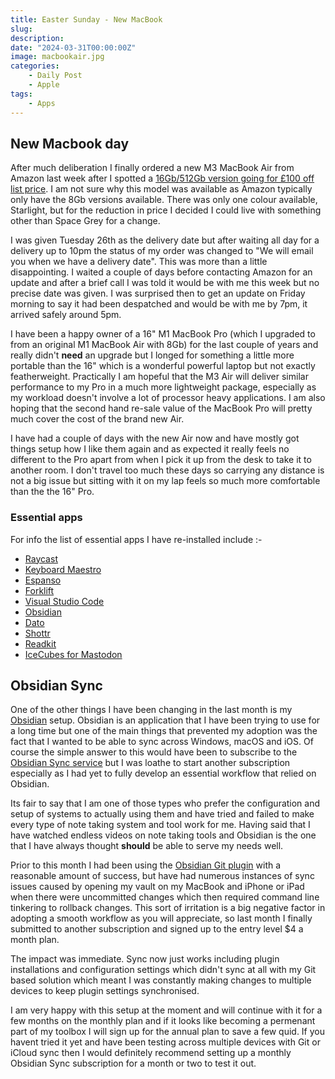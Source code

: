 ```yaml
---
title: Easter Sunday - New MacBook
slug: 
description: 
date: "2024-03-31T00:00:00Z"
image: macbookair.jpg
categories:
    - Daily Post
    - Apple
tags:
    - Apps
---
```

## New Macbook day

After much deliberation I finally ordered a new M3 MacBook Air from Amazon last week after I spotted a [16Gb/512Gb version going for £100 off list price](https://amzn.to/49qxNcA). I am not sure why this model was available as Amazon typically only have the 8Gb versions available. There was only one colour available, Starlight, but for the reduction in price I decided I could live with something other than Space Grey for a change.

I was given Tuesday 26th as the delivery date but after waiting all day for a delivery up to 10pm the status of my order was changed to "We will email you when we have a delivery date". This was more than a little disappointing. I waited a couple of days before contacting Amazon for an update and after a brief call I was told it would be with me this week but no precise date was given. I was surprised then to get an update on Friday morning to say it had been despatched and would be with me by 7pm, it arrived safely around 5pm.

I have been a happy owner of a 16" M1 MacBook Pro (which I upgraded to from an original M1 MacBook Air with 8Gb) for the last couple of years and really didn't **need** an upgrade but I longed for something a little more portable than the 16" which is a wonderful powerful laptop but not exactly featherweight. Practically I am hopeful that the M3 Air will deliver similar performance to my Pro in a much more lightweight package, especially as my workload doesn't involve a lot of processor heavy applications. I am also hoping that the second hand re-sale value of the MacBook Pro will pretty much cover the cost of the brand new Air.

I have had a couple of days with the new Air now and have mostly got things setup how I like them again and as expected it really feels no different to the Pro apart from when I pick it up from the desk to take it to another room. I don't travel too much these days so carrying any distance is not a big issue but sitting with it on my lap feels so much more comfortable than the the 16" Pro.

### Essential apps

For info the list of essential apps I have re-installed include :-

- [Raycast](https://www.raycast.com/) 
- [Keyboard Maestro](https://www.keyboardmaestro.com/main/)
- [Espanso](https://espanso.org/)
- [Forklift](https://binarynights.com/)
- [Visual Studio Code](https://code.visualstudio.com/Download)
- [Obsidian](https://obsidian.md)
- [Dato](https://sindresorhus.com/dato)
- [Shottr](https://shottr.cc/)
- [Readkit](https://readkit.app/)
- [IceCubes for Mastodon](https://github.com/Dimillian/IceCubesApp)

## Obsidian Sync

One of the other things I have been changing in the last month is my [Obsidian](https://obsidian.md) setup. Obsidian is an application that I have been trying to use for a long time but one of the main things that prevented my adoption was the fact that I wanted to be able to sync across Windows, macOS and iOS. Of course the simple answer to this would have been to subscribe to the [Obsidian Sync service](https://obsidian.md/sync) but I was loathe to start another subscription especially as I had yet to fully develop an essential workflow that relied on Obsidian.

Its fair to say that I am one of those types who prefer the configuration and setup of systems to actually using them and have tried and failed to make every type of note taking system and tool work for me. Having said that I have watched endless videos on note taking tools and Obsidian is the one that I have always thought **should** be able to serve my needs well.

Prior to this month I had been using the [Obsidian Git plugin](https://github.com/denolehov/obsidian-git) with a reasonable amount of success, but have had numerous instances of sync issues caused by opening my vault on my MacBook and iPhone or iPad when there were uncommitted changes which then required command line tinkering to rollback changes. This sort of irritation is a big negative factor in adopting a smooth workflow as you will appreciate, so last month I finally submitted to another subscription and signed up to the entry level $4 a month plan.

The impact was immediate. Sync now just works including plugin installations and configuration settings which didn't sync at all with my Git based solution which meant I was constantly making changes to multiple devices to keep plugin settings synchronised.

I am very happy with this setup at the moment and will continue with it for a few months on the monthly plan and if it looks like becoming a permenant part of my toolbox I will sign up for the annual plan to save a few quid. If you havent tried it yet and have been testing across multiple devices with Git or iCloud sync then I would definitely recommend setting up a monthly Obsidian Sync
subscription for a month or two to test it out. 
